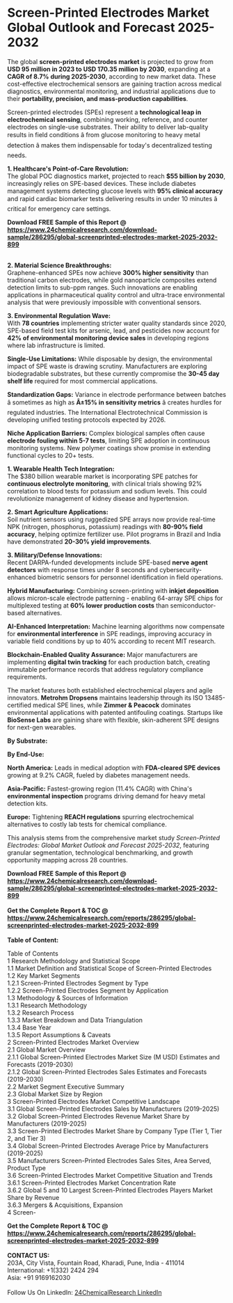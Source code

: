 <h1>Screen-Printed Electrodes Market Global Outlook and Forecast 2025-2032</h1><p>The global <strong>screen-printed electrodes market</strong> is projected to grow from <strong>USD 95 million in 2023 to USD 170.35 million by 2030</strong>, expanding at a <strong>CAGR of 8.7% during 2025-2030</strong>, according to new market data. These cost-effective electrochemical sensors are gaining traction across medical diagnostics, environmental monitoring, and industrial applications due to their <strong>portability, precision, and mass-production capabilities</strong>.</p><p>Screen-printed electrodes (SPEs) represent a <strong>technological leap in electrochemical sensing</strong>, combining working, reference, and counter electrodes on single-use substrates. Their ability to deliver lab-quality results in field conditions â from glucose monitoring to heavy metal detection â makes them indispensable for today's decentralized testing needs.</p><p><strong>1. Healthcare's Point-of-Care Revolution:</strong><br>
The global POC diagnostics market, projected to reach <strong>$55 billion by 2030</strong>, increasingly relies on SPE-based devices. These include diabetes management systems detecting glucose levels with <strong>95% clinical accuracy</strong> and rapid cardiac biomarker tests delivering results in under 10 minutes â critical for emergency care settings.</p><div><b>Download FREE Sample of this Report @ 
            <a href="https://www.24chemicalresearch.com/download-sample/286295/global-screenprinted-electrodes-market-2025-2032-899">
            https://www.24chemicalresearch.com/download-sample/286295/global-screenprinted-electrodes-market-2025-2032-899</a></b></div><br><p><strong>2. Material Science Breakthroughs:</strong><br>
Graphene-enhanced SPEs now achieve <strong>300% higher sensitivity</strong> than traditional carbon electrodes, while gold nanoparticle composites extend detection limits to sub-ppm ranges. Such innovations are enabling applications in pharmaceutical quality control and ultra-trace environmental analysis that were previously impossible with conventional sensors.</p><p><strong>3. Environmental Regulation Wave:</strong><br>
With <strong>78 countries</strong> implementing stricter water quality standards since 2020, SPE-based field test kits for arsenic, lead, and pesticides now account for <strong>42% of environmental monitoring device sales</strong> in developing regions where lab infrastructure is limited.</p><p><strong>Single-Use Limitations:</strong> While disposable by design, the environmental impact of SPE waste is drawing scrutiny. Manufacturers are exploring biodegradable substrates, but these currently compromise the <strong>30-45 day shelf life</strong> required for most commercial applications.</p><p><strong>Standardization Gaps:</strong> Variance in electrode performance between batches â sometimes as high as <strong>Â±15% in sensitivity metrics</strong> â creates hurdles for regulated industries. The International Electrotechnical Commission is developing unified testing protocols expected by 2026.</p><p><strong>Niche Application Barriers:</strong> Complex biological samples often cause <strong>electrode fouling within 5-7 tests</strong>, limiting SPE adoption in continuous monitoring systems. New polymer coatings show promise in extending functional cycles to 20+ tests.</p><p><strong>1. Wearable Health Tech Integration:</strong><br>
The $380 billion wearable market is incorporating SPE patches for <strong>continuous electrolyte monitoring</strong>, with clinical trials showing 92% correlation to blood tests for potassium and sodium levels. This could revolutionize management of kidney disease and hypertension.</p><p><strong>2. Smart Agriculture Applications:</strong><br>
Soil nutrient sensors using ruggedized SPE arrays now provide real-time NPK (nitrogen, phosphorus, potassium) readings with <strong>80-90% field accuracy</strong>, helping optimize fertilizer use. Pilot programs in Brazil and India have demonstrated <strong>20-30% yield improvements</strong>.</p><p><strong>3. Military/Defense Innovations:</strong><br>
Recent DARPA-funded developments include SPE-based <strong>nerve agent detectors</strong> with response times under 8 seconds and cybersecurity-enhanced biometric sensors for personnel identification in field operations.</p><p><strong>Hybrid Manufacturing:</strong> Combining screen-printing with <strong>inkjet deposition</strong> allows micron-scale electrode patterning - enabling 64-array SPE chips for multiplexed testing at <strong>60% lower production costs</strong> than semiconductor-based alternatives.</p><p><strong>AI-Enhanced Interpretation:</strong> Machine learning algorithms now compensate for <strong>environmental interference</strong> in SPE readings, improving accuracy in variable field conditions by up to 40% according to recent MIT research.</p><p><strong>Blockchain-Enabled Quality Assurance:</strong> Major manufacturers are implementing <strong>digital twin tracking</strong> for each production batch, creating immutable performance records that address regulatory compliance requirements.</p><p>The market features both established electrochemical players and agile innovators. <strong>Metrohm Dropsens</strong> maintains leadership through its ISO 13485-certified medical SPE lines, while <strong>Zimmer &amp; Peacock</strong> dominates environmental applications with patented antifouling coatings. Startups like <strong>BioSense Labs</strong> are gaining share with flexible, skin-adherent SPE designs for next-gen wearables.</p><p><strong>By Substrate:</strong></p><p><strong>By End-Use:</strong></p><p><strong>North America:</strong> Leads in medical adoption with <strong>FDA-cleared SPE devices</strong> growing at 9.2% CAGR, fueled by diabetes management needs.</p><p><strong>Asia-Pacific:</strong> Fastest-growing region (11.4% CAGR) with China's <strong>environmental inspection</strong> programs driving demand for heavy metal detection kits.</p><p><strong>Europe:</strong> Tightening <strong>REACH regulations</strong> spurring electrochemical alternatives to costly lab tests for chemical compliance.</p><p>This analysis stems from the comprehensive market study <em>Screen-Printed Electrodes: Global Market Outlook and Forecast 2025-2032</em>, featuring granular segmentation, technological benchmarking, and growth opportunity mapping across 28 countries.</p><div><b>Download FREE Sample of this Report @ 
            <a href="https://www.24chemicalresearch.com/download-sample/286295/global-screenprinted-electrodes-market-2025-2032-899">
            https://www.24chemicalresearch.com/download-sample/286295/global-screenprinted-electrodes-market-2025-2032-899</a></b></div><br><div><b>Get the Complete Report & TOC @ 
            <a href="https://www.24chemicalresearch.com/reports/286295/global-screenprinted-electrodes-market-2025-2032-899">
            https://www.24chemicalresearch.com/reports/286295/global-screenprinted-electrodes-market-2025-2032-899</a></b></div><br>
            <b>Table of Content:</b><p>Table of Contents<br />
1 Research Methodology and Statistical Scope<br />
1.1 Market Definition and Statistical Scope of Screen-Printed Electrodes<br />
1.2 Key Market Segments<br />
1.2.1 Screen-Printed Electrodes Segment by Type<br />
1.2.2 Screen-Printed Electrodes Segment by Application<br />
1.3 Methodology & Sources of Information<br />
1.3.1 Research Methodology<br />
1.3.2 Research Process<br />
1.3.3 Market Breakdown and Data Triangulation<br />
1.3.4 Base Year<br />
1.3.5 Report Assumptions & Caveats<br />
2 Screen-Printed Electrodes Market Overview<br />
2.1 Global Market Overview<br />
2.1.1 Global Screen-Printed Electrodes Market Size (M USD) Estimates and Forecasts (2019-2030)<br />
2.1.2 Global Screen-Printed Electrodes Sales Estimates and Forecasts (2019-2030)<br />
2.2 Market Segment Executive Summary<br />
2.3 Global Market Size by Region<br />
3 Screen-Printed Electrodes Market Competitive Landscape<br />
3.1 Global Screen-Printed Electrodes Sales by Manufacturers (2019-2025)<br />
3.2 Global Screen-Printed Electrodes Revenue Market Share by Manufacturers (2019-2025)<br />
3.3 Screen-Printed Electrodes Market Share by Company Type (Tier 1, Tier 2, and Tier 3)<br />
3.4 Global Screen-Printed Electrodes Average Price by Manufacturers (2019-2025)<br />
3.5 Manufacturers Screen-Printed Electrodes Sales Sites, Area Served, Product Type<br />
3.6 Screen-Printed Electrodes Market Competitive Situation and Trends<br />
3.6.1 Screen-Printed Electrodes Market Concentration Rate<br />
3.6.2 Global 5 and 10 Largest Screen-Printed Electrodes Players Market Share by Revenue<br />
3.6.3 Mergers & Acquisitions, Expansion<br />
4 Screen-</p><div><b>Get the Complete Report & TOC @ 
            <a href="https://www.24chemicalresearch.com/reports/286295/global-screenprinted-electrodes-market-2025-2032-899">
            https://www.24chemicalresearch.com/reports/286295/global-screenprinted-electrodes-market-2025-2032-899</a></b></div><br><b>CONTACT US:</b><br>
            203A, City Vista, Fountain Road, Kharadi, Pune, India - 411014<br>
            International: +1(332) 2424 294<br>
            Asia: +91 9169162030 <br><br>
            Follow Us On LinkedIn: <a href="https://www.linkedin.com/company/24chemicalresearch/">24ChemicalResearch LinkedIn</a>